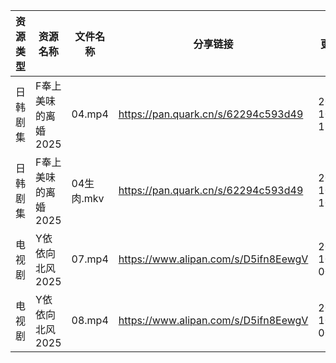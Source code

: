 | 资源类型 | 资源名称         | 文件名称     | 分享链接                                 | 更新时间                |
| ---- | ------------ | -------- | ------------------------------------ | ------------------- |
| 日韩剧集 | F奉上美味的离婚2025 | 04.mp4   | https://pan.quark.cn/s/62294c593d49  | 2025-10-23 12:19:51 |
| 日韩剧集 | F奉上美味的离婚2025 | 04生肉.mkv | https://pan.quark.cn/s/62294c593d49  | 2025-10-23 10:20:00 |
| 电视剧  | Y依依向北风2025   | 07.mp4   | https://www.alipan.com/s/D5ifn8EewgV | 2025-10-23 00:04:38 |
| 电视剧  | Y依依向北风2025   | 08.mp4   | https://www.alipan.com/s/D5ifn8EewgV | 2025-10-23 00:04:37 |
